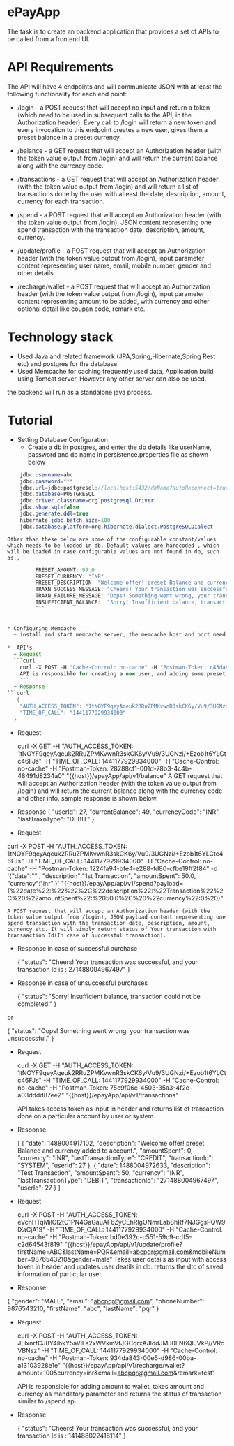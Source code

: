 # ePayApp
The task is to create an backend application that provides a set of APIs to be called from a frontend UI.
# API Requirements
The API will have 4 endpoints and will communicate JSON with at least the following functionality for each end point:

* /login -  a POST request that will accept no input and return a token (which need to be used in subsequent calls to the API, in the Authorization header). Every call  to /login will return a new token and every invocation to this endpoint creates a new user, gives them a preset balance in a preset currency. 

* /balance -  a GET request that will accept an Authorization header (with the token value output from /login) and  will return the current balance along with the currency code.

* /transactions - a GET request that will accept an Authorization header (with the token value output from /login) and  will return a list of transactions done by the user with atleast the date, description, amount, currency for each transaction.

* /spend - a POST request that will accept an Authorization header (with the token value output from /login), JSON content representing one spend transaction with the transaction date, description, amount, currency.

* /update/profile - a POST request that will accept an Authorization header (with the token value output from /login),  input parameter  content representing user name, email, mobile number, gender and other details.

* /recharge/wallet - a POST request that will accept an Authorization header (with the token value output from /login),  input parameter  content representing amount to be added, with currency and other optional detail like coupan code, remark etc.

# Technology stack

* Used Java and related framework (JPA,Spring,Hibernate,Spring Rest etc) and postgres for the database. 
* Used Memcache for caching frequently used data, Application build using Tomcat server, However any other server can also be used.

the backend will run as a standalone java process. 

# Tutorial

* Setting Database Configuration
  + Create a db in postgres, and enter the db details like userName, password and db name in persistence.properties file as shown below
```java
    jdbc.username=abc   
    jdbc.password=***   
    jdbc.url=jdbc:postgresql://localhost:5432/dbName?autoReconnect=true&useUnicode=true&characterEncoding=UTF-   8&connectionCollation=utf8_unicode_ci&characterSetResults=UTF-8   
    jdbc.database=POSTGRESQL  
    jdbc.driver.classname=org.postgresql.Driver   
    jdbc.show.sql=false   
    jdbc.generate.ddl=true  
    hibernate.jdbc.batch_size=100   
    jdbc.database.platform=org.hibernate.dialect.PostgreSQLDialect  
```    
    Other than these below are some of the configurable constant/values which needs to be loaded in db. Default values are hardcoded , which will be loaded in case configurable values are not found in db, such as., 
```java        
         PRESET_AMOUNT: 99.0
         PRESET_CURRENCY: "INR"
         PRESET_DESCRIPTION: "Welcome offer! preset Balance and currency added to account."
         TRAXN_SUCCESS_MESSAGE: "Cheers! Your transaction was successful, and your transaction Id is : "
         TRAXN_FAILURE_MESSAGE: "Oops! Something went wrong, your transaction was unsuccessful."
         INSUFFICIENT_BALANCE:  "Sorry! Insufficient balance, transaction could not be completed."
         ```
    
  
* Configuring Memcache
  + install and start memcache server, the memcache host and port need to be entered in memcached.properties file, as shown below.              MEMCACHED_SERVERS=localhost:11211
  
*  API's
  + Request
  ```curl
    curl -X POST -H "Cache-Control: no-cache" -H "Postman-Token: c43da818-b4aa-1b39-31ae-e63e7d4783d4" "{{host}}/epayApp/api/v1/login"
    API is responsible for creating a new user, and adding some preset balance to the user Account. It simply returns the token which       can be used in subsequent API calls for retrieving user details and other info. sample token response is mentioned below.
    ```
  + Response
```curl   
   {
    "AUTH_ACCESS_TOKEN": "1tNOYF9qeyAqeuk2RRuZPMKvwnR3skCK6y/Vu9/3UGNzi/+Ezob1t6YLCtc46FJs",
    "TIME_OF_CALL": "1441177929934000"
  }
```  
  + Request
    
    curl -X GET -H "AUTH_ACCESS_TOKEN: 1tNOYF9qeyAqeuk2RRuZPMKvwnR3skCK6y/Vu9/3UGNzi/+Ezob1t6YLCtc46FJs" -H "TIME_OF_CALL:                  1441177929934000" -H "Cache-Control: no-cache" -H "Postman-Token: 28288cf1-001d-78b3-4c4b-48491d8234a0" "{{host}}/epayApp/api/v1/balance"
    A GET request that will accept an Authorization header (with the token value output from /login) and  will return the current           balance along with the currency code and other info. sample response is shown below.
    
  + Response
    {
    "userId": 27,
    "currentBalance": 49,
    "currencyCode": "INR",
    "lastTraxnType": "DEBIT"
    }
    
  + Request

  curl -X POST -H "AUTH_ACCESS_TOKEN: 1tNOYF9qeyAqeuk2RRuZPMKvwnR3skCK6y/Vu9/3UGNzi/+Ezob1t6YLCtc46FJs" -H "TIME_OF_CALL: 1441177929934000" -H "Cache-Control: no-cache" -H "Postman-Token: 1224fa94-bfe4-e288-fd80-cfbe19ff2f84" -d '{"date":"" ,
  "description":"1st Transaction",
  "amountSpent": 50.0,
  "currency":"inr"
  }' "{{host}}/epayApp/api/v1/spend?payload=            {%22date%22:%22%22%2C%22description%22:%22Transaction%22%2C%20%22amountSpent%22:%2050.0%2C%20%22currency%22:0%20}"

    A POST request that will accept an Authorization header (with the token value output from /login), JSON payload content representing one spend transaction with the transaction date, description, amount, currency etc. It will simply return status of Your transaction with transaaction Id(In case of successful transaction).

  + Response in case of successful purchase

    {
    "status": "Cheers! Your transaction was successful, and your transaction Id is : 271488004967497"
    }
  + Response in case of unsuccessful purchases
  
    {
  "status": "Sorry! Insufficient balance, transaction could not be completed."
    }
 
   or
  
   {
  "status": "Oops! Something went wrong, your transaction was unsuccessful."
   }

  + Request

      curl -X GET -H "AUTH_ACCESS_TOKEN: 1tNOYF9qeyAqeuk2RRuZPMKvwnR3skCK6y/Vu9/3UGNzi/+Ezob1t6YLCtc46FJs" -H "TIME_OF_CALL: 1441177929934000" -H "Cache-Control: no-cache" -H "Postman-Token: 75c9f06c-4503-35a3-4f2c-a03dddd87ee2" "{{host}}/epayApp/api/v1/transactions"

    API takes access token as input in header and returns list of transaction done on a particular account by user or system.
    
  + Response

     [
      {
        "date": 1488004917102,
        "description": "Welcome offer! preset Balance and currency added to account.",
        "amountSpent": 0,
        "currency": "INR",
        "lastTransactionType": "CREDIT",
        "transactionId": "SYSTEM",
        "userId": 27
    },
    {
        "date": 1488004972633,
        "description": "Test Transaction",
        "amountSpent": 50,
        "currency": "INR",
        "lastTransactionType": "DEBIT",
        "transactionId": "271488004967497",
        "userId": 27
      }
    ]

  + Request

      curl -X POST -H "AUTH_ACCESS_TOKEN: eVcnHTqMilOI2tC1PN4GaGauAF6ZyCEhRlgONmrLabShRf7NJGgsPQW9lXaCjA19" -H "TIME_OF_CALL: 1441177929934000" -H "Cache-Control: no-cache" -H "Postman-Token: bd0e392c-c551-59c9-cdf5-c2d64543f819" "{{host}}/epayApp/api/v1/update/profile?firstName=ABC&lastName=PQR&email=abcpqr@gmail.com&mobileNumber=9876543210&gender=male"
     Takes user details as input with access token in header and updates user deatils in db. returns the dto of saved information of particular user.
 
  + Response

   {
    "gender": "MALE",
    "email": "abcpqr@gmail.com",
    "phoneNumber": 9876543210,
    "firstName": "abc",
    "lastName": "pqr"
   }

  + Request

      curl -X POST -H "AUTH_ACCESS_TOKEN: JLlxnrfCJ8Y4ibkY5aVlLs2xWVkmVtJGCqrxAJlddJMJ0LN6QlJVkP//VRcVBNsz" -H "TIME_OF_CALL: 1441177929934000" -H "Cache-Control: no-cache" -H "Postman-Token: 934da843-00e6-d986-00ba-a13103928e1e" "{{host}}/epayApp/api/v1/recharge/wallet?amount=100&currency=inr&email=abcpqr@gmail.com&remark=test"

      API is responsible for adding amount to wallet, takes amount and currency as mandatory parameter and returns the status of transaction similar to /spend api
  + Response

    {
    "status": "Cheers! Your transaction was successful, and your transaction Id is : 141488022418114"
    }
